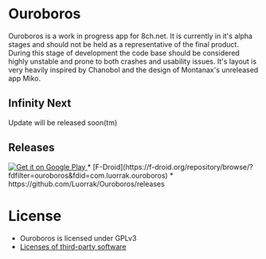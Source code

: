 # Ouroboros

Ouroboros is a work in progress app for 8ch.net. It is currently in it's alpha stages and should not be held as a representative of the final product. During this stage of development the code base should be considered highly unstable and prone to both crashes and usability issues. It's layout is very heavily inspired by Chanobol and the design of Montanax's unreleased app Miko.


## Infinity Next
Update will be released soon(tm)


## Releases
<a href="https://play.google.com/store/apps/details?id=com.luorrak.ouroboros">
  <img alt="Get it on Google Play"
       src="https://developer.android.com/images/brand/en_generic_rgb_wo_45.png" />
</a>
* [F-Droid](https://f-droid.org/repository/browse/?fdfilter=ouroboros&fdid=com.luorrak.ouroboros)
* https://github.com/Luorrak/Ouroboros/releases

# License
* Ouroboros is licensed under GPLv3
* [Licenses of third-party software](https://github.com/Luorrak/Ouroboros/blob/master/app/src/main/assets/license.html)
